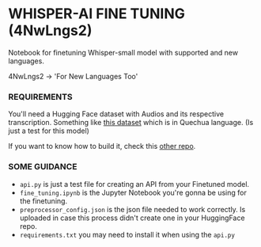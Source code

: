 # WHISPER-AI FINE TUNING (4NwLngs2)

Notebook for finetuning Whisper-small model with supported and new languages.  

4NwLngs2 -> 'For New Languages Too'

### REQUIREMENTS
You'll need a Hugging Face dataset with Audios and its respective transcription. Something like [this dataset](https://huggingface.co/datasets/pollitoconpapass/test-genesis-quzbible-v4) which is in Quechua language. (Is just a test for this model)


If you want to know how to build it, check this [other repo](https://github.com/pollitoconpapass/TTS-Audio-Dataset-Creation). 

### SOME GUIDANCE
- `api.py` is just a test file for creating an API from your Finetuned model.
- `fine_tuning.ipynb` is the Jupyter Notebook you're gonna be using for the finetuning.
- `preprocessor_config.json` is the json file needed to work correctly. Is uploaded in case this process didn't create one in your HuggingFace repo.
- `requirements.txt` you may need to install it when using the `api.py`
